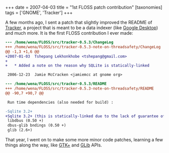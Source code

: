 +++
date = 2007-04-03
title = "1st FLOSS patch contribution"
[taxonomies]
tags = ['GNOME', 'Tracker']
+++

A few months ago,
I sent a patch that slightly improved the README of [Tracker],
a project that is meant to be a data indexer (like [Google  Desktop]) and much more.
It is the first FLOSS contribution I ever made:


```diff
--- /home/wena/FLOSS/src/tracker-0.5.3/ChangeLog
+++ /home/wena/FLOSS/src/tracker-0.5.3-note-on-threadsafety/ChangeLog
@@ -1,3 +1,6 @@
+2007-01-03  Tshepang Lekhonkhobe <tshepang@gmail.com>
+
+	* Added a note on the reason why SQLite is statically-linked

 2006-12-23  Jamie McCracken <jamiemcc at gnome org>

--- /home/wena/FLOSS/src/tracker-0.5.3/README
+++ /home/wena/FLOSS/src/tracker-0.5.3-note-on-threadsafety/README
@@ -90,7 +90,7 @@

 Run time dependencies (also needed for build) :

-Sqlite 3.2+
+Sqlite 3.2+ (this is statically-linked due to the lack of guarantee of threadsafety in distro versions)
 libdbus (0.50 +)
 dbus-glib bndings (0.50 +)
 glib (2.6+)
```

That year,
I went on to make some more minor code patches,
learning a few things along the way,
like [GTK+] and [GLib] APIs.


  [Tracker]: http://projects.gnome.org/tracker/
  [Google Desktop]: http://en.wikipedia.org/wiki/Google_Desktop
  [GTK+]: http://developer.gnome.org/gtk2/stable/
  [GLib]: http://developer.gnome.org/glib/stable/
